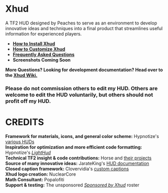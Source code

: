 # Xhud

A TF2 HUD designed by Peaches to serve as an environment to develop innovative ideas and techniques into a final product that streamlines useful information for experienced players.

* **[How to Install Xhud](https://github.com/PapaPeach/xhud/wiki/How-To-Install)**
* **[How to Customize Xhud](https://github.com/PapaPeach/xhud/wiki/Customizations)**
* **[Frequently Asked Questions](https://github.com/PapaPeach/xhud/wiki/Frequently-Asked-Questions)**
* **Screenshots Coming Soon**

**More Questions? Looking for development documentation? Head over to the [Xhud Wiki.](https://github.com/PapaPeach/xhud/wiki)**

### Please do not commission others to edit my HUD. Others are welcome to edit the HUD voluntarily, but others should not profit off my HUD.

# CREDITS

**Framework for materials, icons, and general color scheme:** Hypnotize's [various HUDs](https://github.com/Hypnootize)  
**Inspiration for optimization and more efficient code formatting:** Hypnotize's [*LightHud*](https://github.com/Hypnootize/lighthud)  
**Technical TF2 insight & code contributions:** Horse and [their projects](https://github.com/a-horsey)  
**Source of many innovative ideas:** JarateKing's [HUD documentation](https://github.com/JarateKing)  
**Closed caption framework:** Clovervidia's [custom captions](https://github.com/clovervidia/clovervidias-captions)  
**Xhud logo creation:** NuclearCore  
**Math Consultant:** Popalofiti  
**Support & testing:** The unsponsored [*Sponsored by Xhud*](https://rgl.gg/Public/Team.aspx?t=10432&r=40) roster
